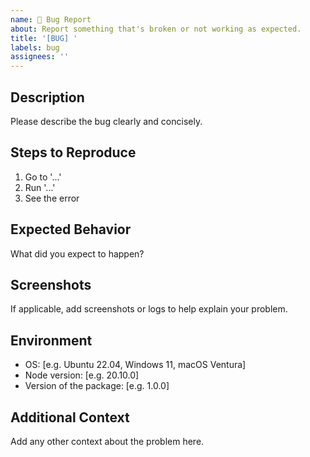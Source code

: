 ```yaml
---
name: 🐛 Bug Report
about: Report something that's broken or not working as expected.
title: '[BUG] '
labels: bug
assignees: ''
---
```


## Description

Please describe the bug clearly and concisely.

## Steps to Reproduce

1. Go to '...'
2. Run '...'
3. See the error

## Expected Behavior

What did you expect to happen?

## Screenshots

If applicable, add screenshots or logs to help explain your problem.

## Environment

- OS: [e.g. Ubuntu 22.04, Windows 11, macOS Ventura]
- Node version: [e.g. 20.10.0]
- Version of the package: [e.g. 1.0.0]

## Additional Context

Add any other context about the problem here.
